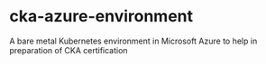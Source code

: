 # cka-azure-environment
A bare metal Kubernetes environment in Microsoft Azure to help in preparation of CKA certification
